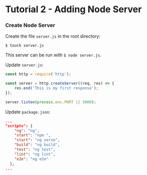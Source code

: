 # Tutorial 2 - Adding Node Server
### Create Node Server
Create the file ```server.js``` in the root directory:
```
$ touch server.js
```
This server can be run with ```$ node server.js```.

Update ```server.js```:
```javascript
const http = require('http');

const server = http.createServer((req, res) => {
    res.end('This is my first response');
});

server.listen(process.env.PORT || 3000);
```
Update ```package.json```:
```json
...
"scripts": {
    "ng": "ng",
    "start": "npm ",
    "start": "ng serve",
    "build": "ng build",
    "test": "ng test",
    "lint": "ng lint",
    "e2e": "ng e2e"
  },
...
```
